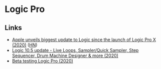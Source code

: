 # Logic Pro

## Links

* [Apple unveils biggest update to Logic since the launch of Logic Pro X \(2020\)](https://www.apple.com/newsroom/2020/05/apple-unveils-biggest-update-to-logic-since-the-launch-of-logic-pro-x/) \([HN](https://news.ycombinator.com/item?id=23153255)\)
* [Logic 10.5 update - Live Loops, Sampler/Quick Sampler, Step Sequencer, Drum Machine Designer & more \(2020\)](https://www.youtube.com/watch?v=VEGgn3y74Dc)
* [Beta testing Logic Pro \(2020\)](https://twitter.com/takeadaytrip/status/1260295751919300608)

